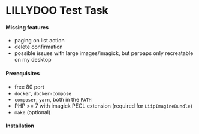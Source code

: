 LILLYDOO Test Task
========

#### Missing features

- paging on list action
- delete confirmation
- possible issues with large images/imagick, but perpaps only recreatable on my desktop

#### Prerequisites

- free 80 port
- `docker`, `docker-compose`
- `composer`, `yarn`, both in the `PATH`
- PHP >= 7 with imagick PECL extension (required for `LiipImagineBundle`)
- `make` (optional)

#### Installation

